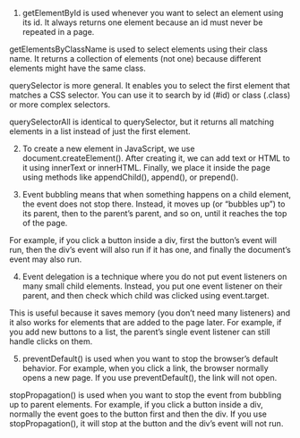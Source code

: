 

<!-- question answer -->
1. getElementById is used whenever you want to select an element using its id. It always returns one element because an id must never be repeated in a page.

getElementsByClassName is used to select elements using their class name. It returns a collection of elements (not one) because different elements might have the same class.

querySelector is more general. It enables you to select the first element that matches a CSS selector. You can use it to search by id (#id) or class (.class) or more complex selectors.

querySelectorAll is identical to querySelector, but it returns all matching elements in a list instead of just the first element.

2. To create a new element in JavaScript, we use document.createElement(). After creating it, we can add text or HTML to it using innerText or innerHTML. Finally, we place it inside the page using methods like appendChild(), append(), or prepend().

3. Event bubbling means that when something happens on a child element, the event does not stop there. Instead, it moves up (or “bubbles up”) to its parent, then to the parent’s parent, and so on, until it reaches the top of the page.

For example, if you click a button inside a div, first the button’s event will run, then the div’s event will also run if it has one, and finally the document’s event may also run.

4. Event delegation is a technique where you do not put event listeners on many small child elements. Instead, you put one event listener on their parent, and then check which child was clicked using event.target.

This is useful because it saves memory (you don’t need many listeners) and it also works for elements that are added to the page later. For example, if you add new buttons to a list, the parent’s single event listener can still handle clicks on them.

5. preventDefault() is used when you want to stop the browser’s default behavior. For example, when you click a link, the browser normally opens a new page. If you use preventDefault(), the link will not open.

stopPropagation() is used when you want to stop the event from bubbling up to parent elements. For example, if you click a button inside a div, normally the event goes to the button first and then the div. If you use stopPropagation(), it will stop at the button and the div’s event will not run.
